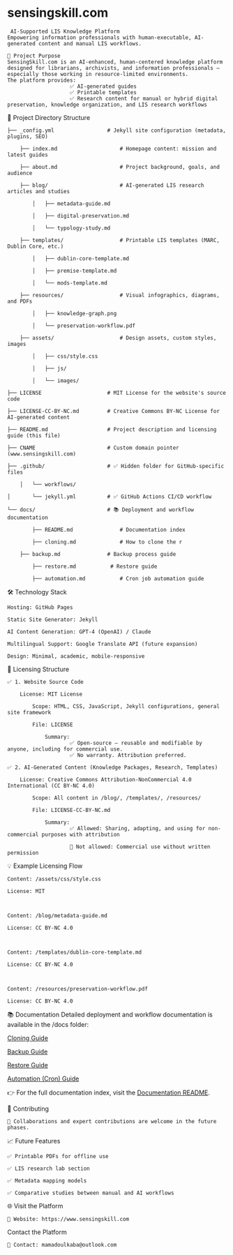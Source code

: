 # sensingskill.com
     AI-Supported LIS Knowledge Platform	
	Empowering information professionals with human-executable, AI-generated content and manual LIS workflows.

	🚀 Project Purpose
	SensingSkill.com is an AI-enhanced, human-centered knowledge platform designed for librarians, archivists, and information professionals — especially those working in resource-limited environments.
	The platform provides:
                        ✅ AI-generated guides
                        ✅ Printable templates
                        ✅ Research content for manual or hybrid digital preservation, knowledge organization, and LIS research workflows

📂 Project Directory Structure



	├── _config.yml                 # Jekyll site configuration (metadata, plugins, SEO)

		├── index.md                    # Homepage content: mission and latest guides

		├── about.md                    # Project background, goals, and audience

		├── blog/                       # AI-generated LIS research articles and studies

			│   ├── metadata-guide.md

			│   ├── digital-preservation.md

			│   └── typology-study.md

		├── templates/                  # Printable LIS templates (MARC, Dublin Core, etc.)

			│   ├── dublin-core-template.md

			│   ├── premise-template.md

			│   └── mods-template.md

		├── resources/                  # Visual infographics, diagrams, and PDFs

			│   ├── knowledge-graph.png

			│   └── preservation-workflow.pdf

		├── assets/                     # Design assets, custom styles, images

			│   ├── css/style.css

			│   ├── js/

			│   └── images/

	├── LICENSE                     # MIT License for the website's source code

	├── LICENSE-CC-BY-NC.md         # Creative Commons BY-NC License for AI-generated content

	├── README.md                   # Project description and licensing guide (this file)

	├── CNAME                       # Custom domain pointer (www.sensingskill.com)

	├── .github/                    # ✅ Hidden folder for GitHub-specific files

		│   └── workflows/

	│       └── jekyll.yml          # ✅ GitHub Actions CI/CD workflow

	└── docs/                       # 📚 Deployment and workflow documentation

    		├── README.md               # Documentation index

    		├── cloning.md              # How to clone the r

   	 	├── backup.md               # Backup process guide

    		├── restore.md           # Restore guide

    		├── automation.md           # Cron job automation guide



🛠 Technology Stack

    Hosting: GitHub Pages

    Static Site Generator: Jekyll

    AI Content Generation: GPT-4 (OpenAI) / Claude

    Multilingual Support: Google Translate API (future expansion)

    Design: Minimal, academic, mobile-responsive

📜 Licensing Structure

    ✅ 1. Website Source Code

        License: MIT License

            Scope: HTML, CSS, JavaScript, Jekyll configurations, general site framework

            File: LICENSE

                Summary: 
                        ✅ Open-source — reusable and modifiable by anyone, including for commercial use.       
                        ✅ No warranty. Attribution preferred.

    ✅ 2. AI-Generated Content (Knowledge Packages, Research, Templates)

        License: Creative Commons Attribution-NonCommercial 4.0 International (CC BY-NC 4.0)

            Scope: All content in /blog/, /templates/, /resources/

            File: LICENSE-CC-BY-NC.md

                Summary: 
                        ✅ Allowed: Sharing, adapting, and using for non-commercial purposes with attribution

                        🚫 Not allowed: Commercial use without written permission

💡 Example Licensing Flow

    Content: /assets/css/style.css	                

    License: MIT

    

    Content: /blog/metadata-guide.md

    License: CC BY-NC 4.0



    Content: /templates/dublin-core-template.md

    License: CC BY-NC 4.0



    Content: /resources/preservation-workflow.pdf	                               

    License: CC BY-NC 4.0

📚 Documentation
Detailed deployment and workflow documentation is available in the /docs folder:

[Cloning Guide](docs/cloning.md)

[Backup Guide](docs/backup.md)

[Restore Guide](docs/restore.md)

[Automation (Cron) Guide](docs/automation.md)

👉 For the full documentation index, visit the [Documentation README](docs/README.md).

🤝 Contributing

    🚧 Collaborations and expert contributions are welcome in the future phases.


📈 Future Features

    ✅ Printable PDFs for offline use
 
    ✅ LIS research lab section
 
    ✅ Metadata mapping models
 
    ✅ Comparative studies between manual and AI workflows


🌐 Visit the Platform


    🔗 Website: https://www.sensingskill.com


Contact the Platform


    📩 Contact: mamadoulkaba@outlook.com


